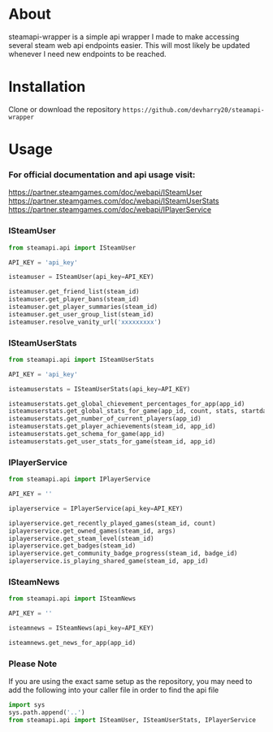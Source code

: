 # About
steamapi-wrapper is a simple api wrapper I made to make accessing several steam web api endpoints easier. This will most likely be updated whenever I need new endpoints to be reached.

# Installation
Clone or download the repository
```https://github.com/devharry20/steamapi-wrapper```

# Usage

### For official documentation and api usage visit:
https://partner.steamgames.com/doc/webapi/ISteamUser  
https://partner.steamgames.com/doc/webapi/ISteamUserStats  
https://partner.steamgames.com/doc/webapi/IPlayerService

### ISteamUser
```py
from steamapi.api import ISteamUser

API_KEY = 'api_key'

isteamuser = ISteamUser(api_key=API_KEY)

isteamuser.get_friend_list(steam_id)
isteamuser.get_player_bans(steam_id)
isteamuser.get_player_summaries(steam_id)
isteamuser.get_user_group_list(steam_id)
isteamuser.resolve_vanity_url('xxxxxxxxx')
```

### ISteamUserStats
```py
from steamapi.api import ISteamUserStats

API_KEY = 'api_key'

isteamuserstats = ISteamUserStats(api_key=API_KEY)

isteamuserstats.get_global_chievement_percentages_for_app(app_id)
isteamuserstats.get_global_stats_for_game(app_id, count, stats, startdate, enddate)
isteamuserstats.get_number_of_current_players(app_id)
isteamuserstats.get_player_achievements(steam_id, app_id)
isteamuserstats.get_schema_for_game(app_id)
isteamuserstats.get_user_stats_for_game(steam_id, app_id)
```

### IPlayerService
```py
from steamapi.api import IPlayerService

API_KEY = ''

iplayerservice = IPlayerService(api_key=API_KEY)

iplayerservice.get_recently_played_games(steam_id, count)
iplayerservice.get_owned_games(steam_id, args)
iplayerservice.get_steam_level(steam_id)
iplayerservice.get_badges(steam_id)
iplayerservice.get_community_badge_progress(steam_id, badge_id)
iplayerservice.is_playing_shared_game(steam_id, app_id)
```

### ISteamNews
```py
from steamapi.api import ISteamNews

API_KEY = ''

isteamnews = ISteamNews(api_key=API_KEY)

isteamnews.get_news_for_app(app_id)
```

### Please Note
If you are using the exact same setup as the repository, you may need to add the following into your caller file in order to find the api file
```py
import sys
sys.path.append('..')
from steamapi.api import ISteamUser, ISteamUserStats, IPlayerService
```
